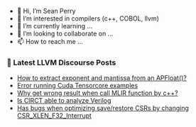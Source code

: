 - 👋 Hi, I’m Sean Perry
- 👀 I’m interested in compilers (c++, COBOL, llvm)
- 🌱 I’m currently learning ...
- 💞️ I’m looking to collaborate on ...
- 📫 How to reach me ...

<!---
s66perry/s66perry is a ✨ special ✨ repository because its `README.md` (this file) appears on your GitHub profile.
You can click the Preview link to take a look at your changes.
--->
### 📕 Latest LLVM Discourse Posts

<!-- DISCOURSE-LLVM:START -->
- [How to extract exponent and mantissa from an APFloat&lpar;&rpar;?](https://discourse.llvm.org/t/how-to-extract-exponent-and-mantissa-from-an-apfloat/78201#post_1)
- [Error running Cuda Tensorcore examples](https://discourse.llvm.org/t/error-running-cuda-tensorcore-examples/78191#post_2)
- [Why get wrong result when call MLIR function by c++?](https://discourse.llvm.org/t/why-get-wrong-result-when-call-mlir-function-by-c/78161#post_8)
- [Is CIRCT able to analyze Verilog](https://discourse.llvm.org/t/is-circt-able-to-analyze-verilog/66281?page=5#post_93)
- [Has bugs when optimizing save/restore CSRs by changing CSR_XLEN_F32_Interrupt](https://discourse.llvm.org/t/has-bugs-when-optimizing-save-restore-csrs-by-changing-csr-xlen-f32-interrupt/78200#post_1)
<!-- DISCOURSE-LLVM:END -->
